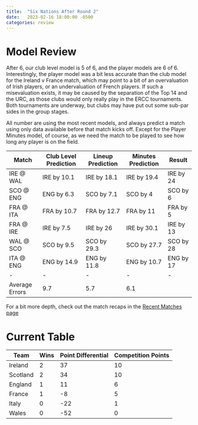 ```yaml
---
title:  "Six Nations After Round 2"
date:   2023-02-16 18:00:00 -0500
categories: review
---
```


# Model Review

After 6, our club level model is 5 of 6, and the player models are 6 of 6. Interestingly, the player model was a bit less accurate than the club model for the Ireland v France match, which may point to a bit of an overvaluation of Irish players, or an undervaluation of French players. If such a misevaluation exists, it may be caused by the separation of the Top 14 and the URC, as those clubs would only really play in the ERCC tournaments. Both tournaments are underway, but clubs may have put out some sub-par sides in the group stages. 

All number are using the most recent models, and always predict a match using only data available before that match kicks off. Except for the Player Minutes model, of course, as we need the match to be played to see how long any player is on the field.

| Match | Club Level Prediction | Lineup Prediction | Minutes Prediction | Result |
| ---- | ----- | ----- | ----- | ----- |
| IRE @ WAL | IRE by 10.1 | IRE by 18.1 | IRE by 19.4 | IRE by 24 |
| SCO @ ENG | ENG by 6.3  | SCO by 7.1  | SCO by 4 | SCO by 6 |
| FRA @ ITA | FRA by 10.7 | FRA by 12.7 | FRA by 11 | FRA by 5 |
| FRA @ IRE | IRE by 7.5  | IRE by 26   | IRE by 30.1 | IRE by 13 |
| WAL @ SCO | SCO by 9.5  | SCO by 29.3 | SCO by 27.7 | SCO by 28 |
| ITA @ ENG | ENG by 14.9 | ENG by 11.8 | ENG by 10.7 | ENG by 17 |
| - | - | - | - | - |
| Average Errors | 9.7 | 5.7 | 6.1 | |

For a bit more depth, check out the match recaps in the [Recent Matches page](..//Recent_Matches.md)

# Current Table

| Team | Wins | Point Differential | Competition Points |
| ---- | ------------ | -------------------------- | ------------------------------------------------ |
| Ireland     | 2 | 37  | 10 |
| Scotland    | 2 | 34 | 10  |
| England     | 1 | 11  | 6 |
| France      | 1 | -8  | 5 |
| Italy       | 0 | -22  | 1   |
| Wales       | 0 | -52 | 0  |